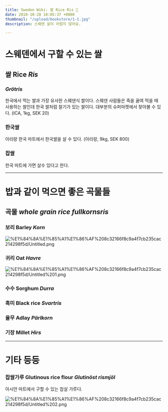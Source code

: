 ```yaml
---
title: Sweden Wiki: 쌀 Rice Ris 🍚
date: 2018-10-28 18:05:37 +0000
thumbnail: "/upload/bookstore/1-1.jpg"
description: 스웨덴 살이 어렵지 않아요.

---
```



# 스웨덴에서 구할 수 있는 쌀

## 쌀 Rice *Ris*

### *Grötris*

한국에서 먹는 쌀과 가장 유사한 스웨덴식 쌀이다. 스웨덴 사람들은 죽을 끓여 먹을 때 사용하는 쌀인데 한국 쌀처럼 찰기가 있는 쌀이다. 대부분의 슈퍼마켓에서 찾아볼 수 있다. (ICA, 1kg, SEK 20)

### 한국쌀

아리랑 한국 마트에서 한국쌀을 살 수 있다. (아리랑, 9kg, SEK 800)

### 찹쌀

한국 마트에 가면 살수 있다고 한다.

---

# 밥과 같이 먹으면 좋은 곡물들

## 곡물 *whole grain rice* *fullkornsris*

### 보리 Barley *Korn*

![%E1%84%8A%E1%85%A1%E1%86%AF%208c32166f8c9a4f7cb235cac214298f5d/Untitled.png](%E1%84%8A%E1%85%A1%E1%86%AF%208c32166f8c9a4f7cb235cac214298f5d/Untitled.png)

### 귀리 Oat *Havre*

![%E1%84%8A%E1%85%A1%E1%86%AF%208c32166f8c9a4f7cb235cac214298f5d/Untitled%201.png](%E1%84%8A%E1%85%A1%E1%86%AF%208c32166f8c9a4f7cb235cac214298f5d/Untitled%201.png)

### 수수 Sorghum *Durra*

[]()

### 흑미 Black rice *Svartris*

### 율무 Adlay *Pärlkorn*

### 기장 Millet *Hirs*

---

# 기타 등등

### 찹쌀가루 Glutinous rice flour *Glutinöst rismjöl*

아시안 마트에서 구할 수 있는 찹살 가루다. 

![%E1%84%8A%E1%85%A1%E1%86%AF%208c32166f8c9a4f7cb235cac214298f5d/Untitled%202.png](%E1%84%8A%E1%85%A1%E1%86%AF%208c32166f8c9a4f7cb235cac214298f5d/Untitled%202.png)